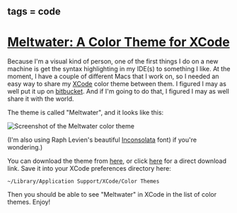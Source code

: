 tags = code
---

# [Meltwater: A Color Theme for XCode](http://journal.stuffwithstuff.com/2010/07/07/meltwater-a-color-theme-for-xcode/ "Meltwater: A Color Theme for XCode")

Because I'm a visual kind of person, one of the first things I do on a new
machine is get the syntax highlighting in my IDE(s) to something I like. At
the moment, I have a couple of different Macs that I work on, so I needed an
easy way to share my [XCode](http://en.wikipedia.org/wiki/Xcode) color theme between them. I figured I may as
well put it up on [bitbucket](http://www.bitbucket.org). And if I'm going to do that, I figured I
may as well share it with the world.


The theme is called "Meltwater", and it looks like this:

![Screenshot of the Meltwater color theme](http://journal.stuffwithstuff.com/wp-content/uploads/2010/07/meltwater.gif "meltwater")


(I'm also using Raph Levien's beautiful [Inconsolata](http://www.levien.com/type/myfonts/inconsolata.html) font) if you're
wondering.)


You can download the theme from [here](http://bitbucket.org/munificent/support/src/tip/xcode/themes/), or click [here](http://bitbucket.org/munificent/support/raw/fcef2059a901/xcode/themes/Meltwater.xccolortheme) for a direct
download link. Save it into your XCode preferences directory here:


`~/Library/Application Support/XCode/Color Themes`

Then you should be able to see "Meltwater" in XCode in the list of color
themes. Enjoy!
